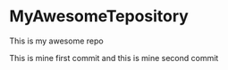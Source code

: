 # MyAwesomeTepository
This is my awesome repo


This is mine first commit
and this is mine second commit

